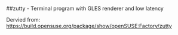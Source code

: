 ##zutty - Terminal program with GLES renderer and low latency

Dervied from: https://build.opensuse.org/package/show/openSUSE:Factory/zutty
